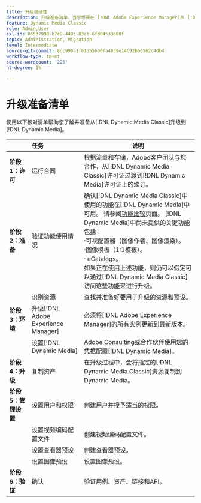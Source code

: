 ```yaml
---
title: 升级就绪性
description: 升级准备清单，当您想要在 [!DNL Adobe Experience Manager]从 [!DNL Adobe Dynamic Media Classic] 前进到 [!DNL Dynamic Media] 时。
feature: Dynamic Media Classic
role: Admin,User
exl-id: 86537998-b7e9-449c-83eb-6fd04533a00f
topic: Administration, Migration
level: Intermediate
source-git-commit: 8dc990a1fb1355b00fa4839e14b92bb6562d40b4
workflow-type: tm+mt
source-wordcount: '225'
ht-degree: 1%

---
```


# 升级准备清单

使用以下核对清单帮助您了解并准备从[!DNL Dynamic Media Classic]升级到[!DNL Dynamic Media]。

|  | 任务 | 说明 |
| :--- | :--- | --- |
| **阶段1：许可** | 运行合同 | 根据流量和存储，Adobe客户团队与您合作，从[!DNL Dynamic Media Classic]许可证过渡到[!DNL Dynamic Media]许可证上的续订。 |
| **阶段2：准备** | 验证功能使用情况 | 确认[!DNL Dynamic Media Classic]中使用的功能在[!DNL Dynamic Media]中可用。 请参阅[功能比较](/help/using/upgrade-feature-comparison.md)页面。 [!DNL Dynamic Media]中尚未提供的关键功能包括：<br>·可视配置器（图像作者、图像渲染）。<br>·图像模板（1:1模板）。<br>· eCatalogs。<br>如果正在使用上述功能，则仍可以假定可以通过[!DNL Dynamic Media Classic]访问这些功能来进行升级。 |
|   | 识别资源 | 查找并准备好要用于升级的资源和预设。 |
| **阶段3：环境** | 升级[!DNL Adobe Experience Manager] | 必须将[!DNL Adobe Experience Manager]的所有实例更新到最新版本。 |
|   | 设置[!DNL Dynamic Media] | Adobe Consulting或合作伙伴使用您的凭据配置[!DNL Dynamic Media]。 |
| **阶段4：升级** | 复制资产 | 在升级过程中，会将指定的[!DNL Dynamic Media Classic]资源复制到Dynamic Media。 |
| **阶段5：管理设置** | 设置用户和权限 | 创建用户并授予适当的权限。 |
|   | 设置视频编码配置文件 | 创建视频编码配置文件。 |
|   | 设置查看器预设 | 创建查看器预设。 |
|   | 设置图像预设 | 设置图像预设。 |
| **阶段6：验证** | 确认 | 验证用例、资产、链接和API。 |
